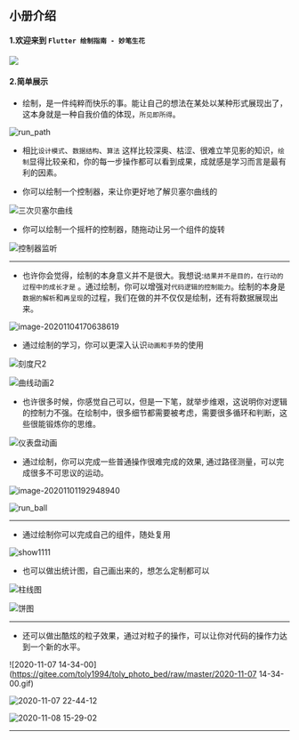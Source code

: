 ## 小册介绍



#### 1.欢迎来到 `Flutter 绘制指南 - 妙笔生花 `

![](https://gitee.com/toly1994/toly_photo_bed/raw/master/image-20201107170043083.png)


#### 2.简单展示

- 绘制，是一件纯粹而快乐的事。能让自己的想法在某处以某种形式展现出了，这本身就是一种自我价值的体现，`所见即所得`。

![run_path](https://gitee.com/toly1994/toly_photo_bed/raw/master/run_path.gif)

- 相比`设计模式`、`数据结构`、`算法` 这样比较深奥、枯涩、很难立竿见影的知识，`绘制`显得比较亲和，你的每一步操作都可以看到成果，成就感是学习而言是最有利的因素。

- 你可以绘制一个控制器，来让你更好地了解贝塞尔曲线的

![三次贝塞尔曲线](https://gitee.com/toly1994/toly_photo_bed/raw/master/%E4%B8%89%E6%AC%A1%E8%B4%9D%E5%A1%9E%E5%B0%94%E6%9B%B2%E7%BA%BF.gif)

- 你可以绘制一个摇杆的控制器，随拖动让另一个组件的旋转

![控制器监听](https://gitee.com/toly1994/toly_photo_bed/raw/master/%E6%8E%A7%E5%88%B6%E5%99%A8%E7%9B%91%E5%90%AC.gif)

---

- 也许你会觉得，绘制的本身意义并不是很大。我想说:`结果并不是目的，在行动的过程中的成长才是` 。通过绘制，你可以增强对`代码逻辑的控制能力`。绘制的本身是`数据的解析`和`再呈现`的过程，我们在做的并不仅仅是绘制，还有将数据展现出来。

![image-20201104170638619](https://gitee.com/toly1994/toly_photo_bed/raw/master/image-20201104170638619.png)

- 通过绘制的学习，你可以更深入认识`动画和手势`的使用

![刻度尺2](https://gitee.com/toly1994/toly_photo_bed/raw/master/%E5%88%BB%E5%BA%A6%E5%B0%BA2.gif)

![曲线动画2](https://gitee.com/toly1994/toly_photo_bed/raw/master/%E6%9B%B2%E7%BA%BF%E5%8A%A8%E7%94%BB2.gif)



- 也许很多时候，你感觉自己可以，但是一下笔，就举步维艰，这说明你对逻辑的控制力不强。在绘制中，很多细节都需要被考虑，需要很多循环和判断，这些很能锻炼你的思维。

![仪表盘动画](https://gitee.com/toly1994/toly_photo_bed/raw/master/%E4%BB%AA%E8%A1%A8%E7%9B%98%E5%8A%A8%E7%94%BB.gif)


- 通过绘制，你可以完成一些普通操作很难完成的效果, 通过路径测量，可以完成很多不可思议的运动。

![image-20201101192948940](https://gitee.com/toly1994/toly_photo_bed/raw/master/image-20201101192948940.png)

![run_ball](https://gitee.com/toly1994/toly_photo_bed/raw/master/run_ball.gif)

---

- 通过绘制你可以完成自己的组件，随处复用

![show1111](https://gitee.com/toly1994/toly_photo_bed/raw/master/show1111.gif)

- 也可以做出统计图，自己画出来的，想怎么定制都可以

![柱线图](https://gitee.com/toly1994/toly_photo_bed/raw/master/%E6%9F%B1%E7%BA%BF%E5%9B%BE.gif)

![饼图](https://gitee.com/toly1994/toly_photo_bed/raw/master/%E9%A5%BC%E5%9B%BE.gif)

---

- 还可以做出酷炫的粒子效果，通过对粒子的操作，可以让你对代码的操作力达到一个新的水平。

![2020-11-07 14-34-00](https://gitee.com/toly1994/toly_photo_bed/raw/master/2020-11-07 14-34-00.gif)

![2020-11-07 22-44-12](http://toly1994.gitee.io/toly_photo_bed/2020-11-07%2022-44-12.gif)

![2020-11-08 15-29-02](https://gitee.com/toly1994/toly_photo_bed/raw/master/2020-11-08%2015-29-02.gif)

---
